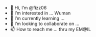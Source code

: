 - 👋 Hi, I’m @fizz06
- 👀 I’m interested in ... Wuman
- 🌱 I’m currently learning ...
- 💞️ I’m looking to collaborate on ...
- 📫 How to reach me ... thru my EM@IL

<!---
fizz06/fizz06 is a ✨ special ✨ repository because its `README.md` (this file) appears on your GitHub profile.
You can click the Preview link to take a look at your changes.
--->
